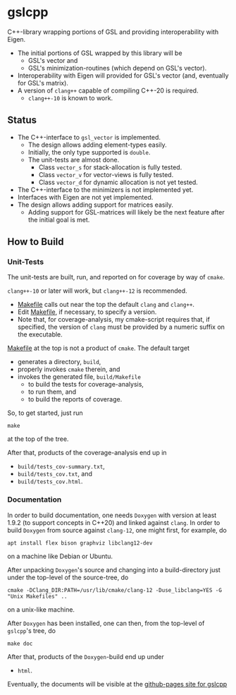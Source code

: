 # gslcpp

C++-library wrapping portions of GSL and providing interoperability with Eigen.
  - The initial portions of GSL wrapped by this library will be
    - GSL's vector and
    - GSL's minimization-routines (which depend on GSL's vector).
  - Interoperability with Eigen will provided for GSL's vector (and, eventually
    for GSL's matrix).
  - A version of `clang++` capable of compiling C++-20 is required.
    - `clang++-10` is known to work.

## Status

- The C++-interface to `gsl_vector` is implemented.
  - The design allows adding element-types easily.
  - Initially, the only type supported is `double`.
  - The unit-tests are almost done.
    - Class `vector_s` for stack-allocation is fully tested.
    - Class `vector_v` for vector-views is fully tested.
    - Class `vector_d` for dynamic allocation is not yet tested.
- The C++-interface to the minimizers is not implemented yet.
- Interfaces with Eigen are not yet implemented.
- The design allows adding support for matrices easily.
  - Adding support for GSL-matrices will likely be the next feature after the
    initial goal is met.

## How to Build

### Unit-Tests

The unit-tests are built, run, and reported on for coverage by way of `cmake`.

`clang++-10` or later will work, but `clang++-12` is recommended.
- [Makefile](Makefile) calls out near the top the default `clang` and `clang++`.
- Edit [Makefile](Makefile), if necessary, to specify a version.
- Note that, for coverage-analysis, my cmake-script requires that, if
  specified, the version of `clang` must be provided by a numeric suffix on the
  executable.

[Makefile](Makefile) at the top is not a product of `cmake`. The default target
  - generates a directory, `build`,
  - properly invokes `cmake` therein, and
  - invokes the generated file, `build/Makefile`
    - to build the tests for coverage-analysis,
    - to run them, and
    - to build the reports of coverage.

So, to get started, just run
```
make
```
at the top of the tree.

After that, products of the coverage-analysis end up in
  - `build/tests_cov-summary.txt`,
  - `build/tests_cov.txt`, and
  - `build/tests_cov.html`.

### Documentation

In order to build documentation, one needs `Doxygen` with version at least
1.9.2 (to support concepts in C++20) and linked against `clang`. In order to
build `Doxygen` from source against `clang-12`, one might first, for example,
do
```
apt install flex bison graphviz libclang12-dev
```
on a machine like Debian or Ubuntu.

After unpacking `Doxygen`'s source and changing into a build-directory just
under the top-level of the source-tree, do
```
cmake -DClang_DIR:PATH=/usr/lib/cmake/clang-12 -Duse_libclang=YES -G "Unix Makefiles" ..
```
on a unix-like machine.

After `Doxygen` has been installed, one can then, from the top-level of
`gslcpp`'s tree, do
```
make doc
```

After that, products of the `Doxygen`-build end up under
  - `html`.

Eventually, the documents will be visible at the [github-pages site for
gslcpp](https://tevaughan.github.io/gslcpp/)

